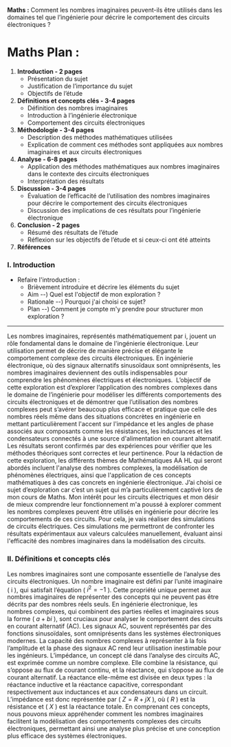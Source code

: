 **Maths :** Comment les nombres imaginaires peuvent-ils être utilisés dans les domaines tel que l’ingénierie pour décrire le comportement des circuits électroniques ?
# **Maths Plan :** 

1. **Introduction - 2 pages**
    - Présentation du sujet
    - Justification de l’importance du sujet
    - Objectifs de l’étude
2. **Définitions et concepts clés - 3-4 pages**
    - Définition des nombres imaginaires
    - Introduction à l’ingénierie électronique
    - Comportement des circuits électroniques
3. **Méthodologie - 3-4 pages**
    - Description des méthodes mathématiques utilisées
    - Explication de comment ces méthodes sont appliquées aux nombres imaginaires et aux circuits électroniques
4. **Analyse - 6-8 pages**
    - Application des méthodes mathématiques aux nombres imaginaires dans le contexte des circuits électroniques
    - Interprétation des résultats
5. **Discussion - 3-4 pages**
    - Évaluation de l’efficacité de l’utilisation des nombres imaginaires pour décrire le comportement des circuits électroniques
    - Discussion des implications de ces résultats pour l’ingénierie électronique
6. **Conclusion - 2 pages**
    - Résumé des résultats de l’étude
    - Réflexion sur les objectifs de l’étude et si ceux-ci ont été atteints
7. **Références**

### I. Introduction

- Refaire l'introduction :
  - Brièvement introduire et décrire les éléments du sujet 
  - Aim --) Quel est l'objectif de mon exploration ?
  - Rationale --) Pourquoi j'ai choisi ce sujet? 
  - Plan --) Comment je compte m'y prendre pour structurer mon exploration ?

---

Les nombres imaginaires, représentés mathématiquement par i, jouent un rôle fondamental dans le domaine de l'ingénierie électronique. Leur utilisation permet de décrire de manière précise et élégante le comportement complexe des circuits électroniques. En ingénierie électronique, où des signaux alternatifs sinusoïdaux sont omniprésents, les nombres imaginaires deviennent des outils indispensables pour comprendre les phénomènes électriques et électroniques. 
L’objectif de cette exploration est d’explorer l’application des nombres complexes dans le domaine de l’ingénierie pour modéliser les différents comportements des circuits électroniques et de démontrer que l’utilisation des nombres complexes peut s’avérer beaucoup plus efficace et pratique que celle des nombres réels même dans des situations concrètes en ingénierie en mettant particulièrement l'accent sur l'impédance et les angles de phase associés aux composants comme les résistances, les inductances et les condensateurs connectés à une source d'alimentation en courant alternatif. Les résultats seront confirmés par des expériences pour vérifier que les méthodes théoriques sont correctes et leur pertinence. Pour la rédaction de cette exploration, les différents thèmes de Mathématiques AA HL qui seront abordés incluent l'analyse des nombres complexes, la modélisation de phénomènes électriques, ainsi que l'application de ces concepts mathématiques à des cas concrets en ingénierie électronique. J’ai choisi ce sujet d’exploration car c’est un sujet qui m’a particulièrement captivé lors de mon cours de Maths. Mon intérêt pour les circuits électriques et mon désir de mieux comprendre leur fonctionnement m'a poussé à explorer comment les nombres complexes peuvent être utilisés en ingénierie pour décrire les comportements de ces circuits. Pour cela, je vais réaliser des simulations de circuits électriques. Ces simulations me permettront de confronter les résultats expérimentaux aux valeurs calculées manuellement, évaluant ainsi l'efficacité des nombres imaginaires dans la modélisation des circuits.

### II. Définitions et concepts clés

Les nombres imaginaires sont une composante essentielle de l’analyse des circuits électroniques. Un nombre imaginaire est défini par l’unité imaginaire ( i ), qui satisfait l’équation ( $i^2 = -1$ ). Cette propriété unique permet aux nombres imaginaires de représenter des concepts qui ne peuvent pas être décrits par des nombres réels seuls.
En ingénierie électronique, les nombres complexes, qui combinent des parties réelles et imaginaires sous la forme ( $a + bi$ ), sont cruciaux pour analyser le comportement des circuits en courant alternatif (AC). Les signaux AC, souvent représentés par des fonctions sinusoïdales, sont omniprésents dans les systèmes électroniques modernes. La capacité des nombres complexes à représenter à la fois l’amplitude et la phase des signaux AC rend leur utilisation inestimable pour les ingénieurs.
L’impédance, un concept clé dans l’analyse des circuits AC, est exprimée comme un nombre complexe. Elle combine la résistance, qui s’oppose au flux de courant continu, et la réactance, qui s’oppose au flux de courant alternatif. La réactance elle-même est divisée en deux types : la réactance inductive et la réactance capacitive, correspondant respectivement aux inductances et aux condensateurs dans un circuit. L’impédance est donc représentée par ( $Z = R + jX$ ), où ( $R$ ) est la résistance et ( $X$ ) est la réactance totale.
En comprenant ces concepts, nous pouvons mieux appréhender comment les nombres imaginaires facilitent la modélisation des comportements complexes des circuits électroniques, permettant ainsi une analyse plus précise et une conception plus efficace des systèmes électroniques.